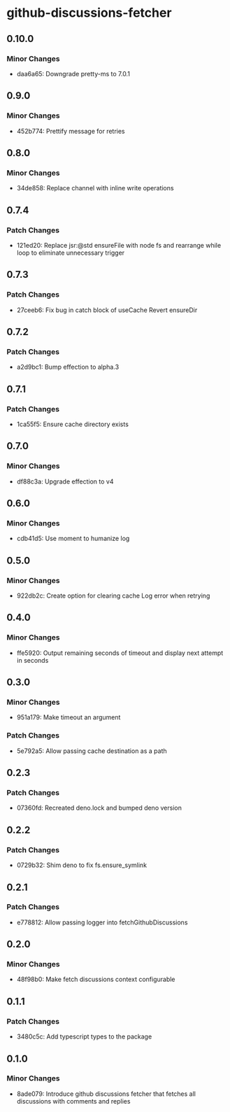 # github-discussions-fetcher

## 0.10.0

### Minor Changes

- daa6a65: Downgrade pretty-ms to 7.0.1

## 0.9.0

### Minor Changes

- 452b774: Prettify message for retries

## 0.8.0

### Minor Changes

- 34de858: Replace channel with inline write operations

## 0.7.4

### Patch Changes

- 121ed20: Replace jsr:@std ensureFile with node fs and rearrange while loop to
  eliminate unnecessary trigger

## 0.7.3

### Patch Changes

- 27ceeb6: Fix bug in catch block of useCache Revert ensureDir

## 0.7.2

### Patch Changes

- a2d9bc1: Bump effection to alpha.3

## 0.7.1

### Patch Changes

- 1ca55f5: Ensure cache directory exists

## 0.7.0

### Minor Changes

- df88c3a: Upgrade effection to v4

## 0.6.0

### Minor Changes

- cdb41d5: Use moment to humanize log

## 0.5.0

### Minor Changes

- 922db2c: Create option for clearing cache Log error when retrying

## 0.4.0

### Minor Changes

- ffe5920: Output remaining seconds of timeout and display next attempt in
  seconds

## 0.3.0

### Minor Changes

- 951a179: Make timeout an argument

### Patch Changes

- 5e792a5: Allow passing cache destination as a path

## 0.2.3

### Patch Changes

- 07360fd: Recreated deno.lock and bumped deno version

## 0.2.2

### Patch Changes

- 0729b32: Shim deno to fix fs.ensure_symlink

## 0.2.1

### Patch Changes

- e778812: Allow passing logger into fetchGithubDiscussions

## 0.2.0

### Minor Changes

- 48f98b0: Make fetch discussions context configurable

## 0.1.1

### Patch Changes

- 3480c5c: Add typescript types to the package

## 0.1.0

### Minor Changes

- 8ade079: Introduce github discussions fetcher that fetches all discussions
  with comments and replies
